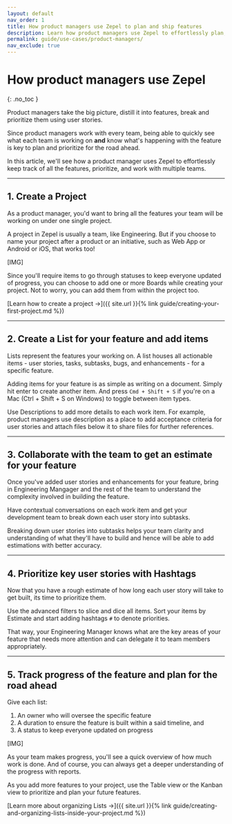 ```yaml
---
layout: default
nav_order: 1
title: How product managers use Zepel to plan and ship features
description: Learn how product managers use Zepel to effortlessly plan, prioritize, and work with multiple teams to ship quality features on time.
permalink: guide/use-cases/product-managers/
nav_exclude: true
---
```

# How product managers use Zepel
{: .no_toc }

Product managers take the big picture, distill it into features, break and prioritize them using user stories.


Since product managers work with every team, being able to quickly see what each team is working on __and__ know what's happening with the feature is key to plan and prioritize for the road ahead.

In this article, we'll see how a product manager uses Zepel to effortlessly keep track of all the features, prioritize, and work with multiple teams.

---

## 1. Create a Project

As a product manager, you'd want to bring all the features your team will be working on under one single project. 

A project in Zepel is usually a team, like Engineering. But if you choose to name your project after a product or an initiative, such as Web App or Android or iOS, that works too!

[IMG]

Since you'll require items to go through statuses to keep everyone updated of progress, you can choose to add one or more Boards while creating your project. Not to worry, you can add them from within the project too. 

[Learn how to create a project ->]({{ site.url }}{% link guide/creating-your-first-project.md %})

---

## 2. Create a List for your feature and add items

Lists represent the features your working on. A list houses all actionable items - user stories, tasks, subtasks, bugs, and enhancements - for a specific feature. 

Adding items for your feature is as simple as writing on a document. Simply hit enter to create another item. And press ```Cmd + Shift + S``` if you're on a Mac (Ctrl + Shift + S on Windows) to toggle between item types.

Use Descriptions to add more details to each work item. For example, product managers use description as a place to add acceptance criteria for user stories and attach files below it to share files for further references.

---

## 3. Collaborate with the team to get an estimate for your feature

Once you've added user stories and enhancements for your feature, bring in Engineering Mangager and the rest of the team to understand the complexity involved in building the feature.

Have contextual conversations on each work item and get your development team to break down each user story into subtasks.

Breaking down user stories into subtasks helps your team clarity and understanding of what they'll have to build and hence will be able to add estimations with better accuracy.

---

## 4. Prioritize key user stories with Hashtags

Now that you have a rough estimate of how long each user story will take to get built, its time to prioritize them.

Use the advanced filters to slice and dice all items. Sort your items by Estimate and start adding hashtags ```#``` to denote priorities.

That way, your Engineering Manager knows what are the key areas of your feature that needs more attention and can delegate it to team members appropriately.

---

## 5. Track progress of the feature and plan for the road ahead

Give each list: 
1. An owner who will oversee the specific feature 
2. A duration to ensure the feature is built within a said timeline, and
3. A status to keep everyone updated on progress

[IMG]

As your team makes progress, you'll see a quick overview of how much work is done. And of course, you can always get a deeper understanding of the progress with reports.

As you add more features to your project, use the Table view or the Kanban view to prioritize and plan your future features.

[Learn more about organizing Lists ->]({{ site.url }}{% link guide/creating-and-organizing-lists-inside-your-project.md %})